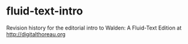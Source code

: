 # fluid-text-intro
Revision history for the editorial intro to Walden: A Fluid-Text Edition at http://digitalthoreau.org
